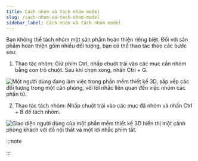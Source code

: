 ```yaml
---
title: Cách nhóm và tách nhóm model
slug: /cach-nhom-va-tach-nhom-model
sidebar_label: Cách nhóm và tách nhóm model
---
```


Bạn không thể tách nhóm một sản phẩm hoàn thiện riêng biệt. Đối với sản phẩm hoàn thiện gồm nhiều đối tượng, bạn có thể thao tác theo các bước sau:

1. Thao tác nhóm: Giữ phím Ctrl, nhấp chuột trái vào các mục cần nhóm bằng con trỏ chuột. Sau khi chọn xong, nhấn Ctrl + G.

![Một người dùng đang làm việc trong phần mềm thiết kế 3D, sắp xếp các đối tượng trong một căn phòng, với lời nhắc liên quan đến việc nhóm các phần tử.](https://storage.googleapis.com/jegavn_kb/image_jegavn/160.1.png)

2. Thao tác tách nhóm: Nhấp chuột trái vào các mục đã nhóm và nhấn Ctrl + B để tách nhóm.

![Giao diện người dùng của một phần mềm thiết kế 3D hiển thị một cảnh phòng khách với đồ nội thất và một lời nhắc phím tắt.](https://storage.googleapis.com/jegavn_kb/image_jegavn/160.2.png)

:::note

:::